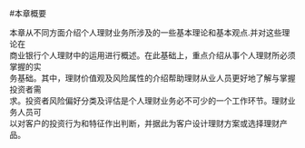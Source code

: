 #本章概要
<p>本章从不同方面介绍个人理财业务所涉及的一些基本理论和基本观点.并对这些理论在 <br />
      商业银行个人理财中的运用进行概述。在此基础上，重点介绍从事个人理财所必须掌握的实 <br />
      务基础。其中，理财价值观及风险属性的介绍帮助理财从业人员更好地了解与掌握投资者需 <br />
      求。投资者风险偏好分类及评估是个人理财业务必不可少的一个工作环节。理财业务人员可 <br />
      以对客户的投资行为和特征作出判断，并据此为客户设计理财方案或选择理财产品。<br />
    </p>